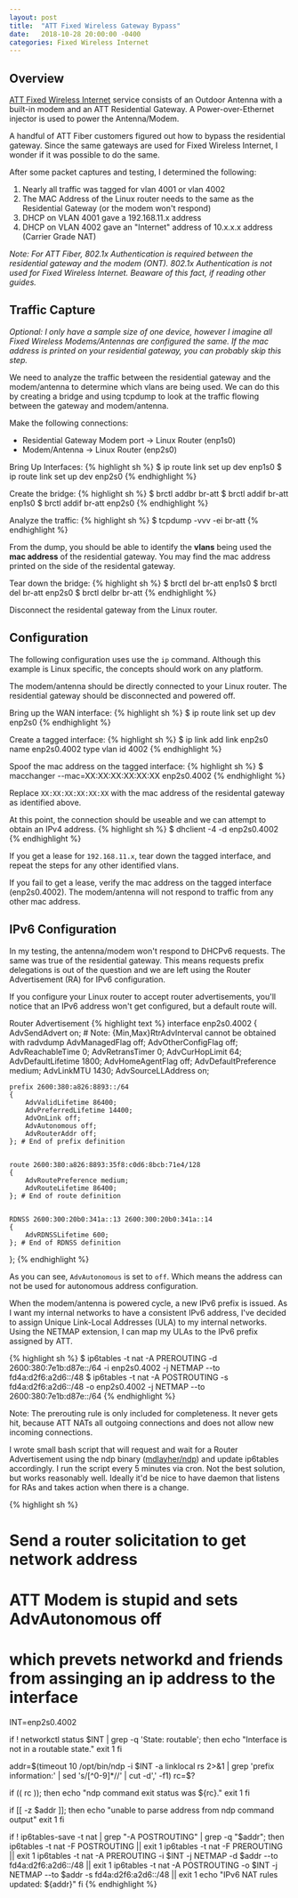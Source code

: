 ```yaml
---
layout: post
title:  "ATT Fixed Wireless Gateway Bypass"
date:   2018-10-28 20:00:00 -0400
categories: Fixed Wireless Internet
---
```


## Overview

[ATT Fixed Wireless Internet][att-fwi] service consists of an Outdoor Antenna
with a built-in modem and an ATT Residential Gateway. A Power-over-Ethernet
injector is used to power the Antenna/Modem. 

A handful of ATT Fiber customers figured out how to bypass the residential
gateway. Since the same gateways are used for Fixed Wireless Internet, I wonder
if it was possible to do the same.

After some packet captures and testing, I determined the following:

1. Nearly all traffic was tagged for vlan 4001 or vlan 4002
2. The MAC Address of the Linux router needs to the same as the Residential Gateway (or the modem won't respond)
3. DHCP on VLAN 4001 gave a 192.168.11.x address
4. DHCP on VLAN 4002 gave an "Internet" address of 10.x.x.x address (Carrier Grade NAT)

*Note: For ATT Fiber, 802.1x Authentication is required between the residential
gateway and the modem (ONT). 802.1x Authentication is not used for Fixed
Wireless Internet. Beaware of this fact, if reading other guides.*

## Traffic Capture

*Optional: I only have a sample size of one device, however I imagine all Fixed
Wireless Modems/Antennas are configured the same. If the mac address is printed
on your residential gateway, you can probably skip this step.*

We need to analyze the traffic between the residential gateway and the
modem/antenna to determine which vlans are being used. We can do this by
creating a bridge and using tcpdump to look at the traffic flowing between the
gateway and modem/antenna.

Make the following connections:
  - Residential Gateway Modem port -> Linux Router (enp1s0)
  - Modem/Antenna -> Linux Router (enp2s0)

Bring Up Interfaces: 
{% highlight sh %}
$ ip route link set up dev enp1s0
$ ip route link set up dev enp2s0
{% endhighlight %}

Create the bridge:
{% highlight sh %}
$ brctl addbr br-att
$ brctl addif br-att enp1s0
$ brctl addif br-att enp2s0
{% endhighlight %}

Analyze the traffic:
{% highlight sh %}
$ tcpdump -vvv -ei br-att
{% endhighlight %}

From the dump, you should be able to identify the **vlans** being used the
**mac address** of the residential gateway. You may find the mac address
printed on the side of the residental gateway. 

Tear down the bridge:
{% highlight sh %}
$ brctl del br-att enp1s0
$ brctl del br-att enp2s0
$ brctl delbr br-att
{% endhighlight %}

Disconnect the residental gateway from the Linux router.

## Configuration

The following configuration uses use the `ip` command. Although this example is
Linux specific, the concepts should work on any platform.

The modem/antenna should be directly connected to your Linux router. The
residential gateway should be disconnected and powered off.

Bring up the WAN interface:
{% highlight sh %}
$ ip route link set up dev enp2s0
{% endhighlight %}

Create a tagged interface:
{% highlight sh %}
$ ip link add link enp2s0 name enp2s0.4002 type vlan id 4002
{% endhighlight %}

Spoof the mac address on the tagged interface:
{% highlight sh %}
$ macchanger --mac=XX:XX:XX:XX:XX:XX enp2s0.4002
{% endhighlight %}

Replace `XX:XX:XX:XX:XX:XX` with the mac address of the residental gateway as identified above.

At this point, the connection should be useable and we can attempt to obtain an IPv4 address.
{% highlight sh %}
$ dhclient -4 -d enp2s0.4002
{% endhighlight %}

If you get a lease for `192.168.11.x`, tear down the tagged interface, and
repeat the steps for any other identified vlans.

If you fail to get a lease, verify the mac address on the tagged interface
(enp2s0.4002). The modem/antenna will not respond to traffic from any other mac
address.

## IPv6 Configuration

In my testing, the antenna/modem won't respond to DHCPv6 requests. The same was
true of the residential gateway. This means requests prefix delegations is out
of the question and we are left using the Router Advertisement (RA) for IPv6
configuration.

If you configure your Linux router to accept router advertisements, you'll
notice that an IPv6 address won't get configured, but a default route will.

Router Advertisement
{% highlight text %}
interface enp2s0.4002
{
	AdvSendAdvert on;
	# Note: {Min,Max}RtrAdvInterval cannot be obtained with radvdump
	AdvManagedFlag off;
	AdvOtherConfigFlag off;
	AdvReachableTime 0;
	AdvRetransTimer 0;
	AdvCurHopLimit 64;
	AdvDefaultLifetime 1800;
	AdvHomeAgentFlag off;
	AdvDefaultPreference medium;
	AdvLinkMTU 1430;
	AdvSourceLLAddress on;

	prefix 2600:380:a826:8893::/64
	{
		AdvValidLifetime 86400;
		AdvPreferredLifetime 14400;
		AdvOnLink off;
		AdvAutonomous off;
		AdvRouterAddr off;
	}; # End of prefix definition


	route 2600:380:a826:8893:35f8:c0d6:8bcb:71e4/128
	{
		AdvRoutePreference medium;
		AdvRouteLifetime 86400;
	}; # End of route definition


	RDNSS 2600:300:20b0:341a::13 2600:300:20b0:341a::14
	{
		AdvRDNSSLifetime 600;
	}; # End of RDNSS definition

};
{% endhighlight %}

As you can see, `AdvAutonomous` is set to `off`. Which means the address can
not be used for autonomous address configuration. 

When the modem/antenna is powered cycle, a new IPv6 prefix is issued. As I want
my internal networks to have a consistent IPv6 address, I've decided to assign
Unique Link-Local Addresses (ULA) to my internal networks. Using the NETMAP
extension, I can map my ULAs to the IPv6 prefix assigned by ATT.

{% highlight sh %}
$ ip6tables -t nat -A PREROUTING -d 2600:380:7e1b:d87e::/64 -i enp2s0.4002 -j NETMAP --to fd4a:d2f6:a2d6::/48
$ ip6tables -t nat -A POSTROUTING -s fd4a:d2f6:a2d6::/48 -o enp2s0.4002 -j NETMAP --to 2600:380:7e1b:d87e::/64
{% endhighlight %}

Note: The prerouting rule is only included for completeness. It never gets hit,
because ATT NATs all outgoing connections and does not allow new incoming
connections.

I wrote small bash script that will request and wait for a Router Advertisement
using the ndp binary ([mdlayher/ndp][ndp-go]) and update ip6tables accordingly.
I run the script every 5 minutes via cron. Not the best solution, but works
reasonably well. Ideally it'd be nice to have daemon that listens for RAs and
takes action when there is a change.

{% highlight sh %}
# Send a router solicitation to get network address
# ATT Modem is stupid and sets AdvAutonomous off
# which prevets networkd and friends from assinging an ip address to the interface

INT=enp2s0.4002

if ! networkctl status $INT | grep -q 'State: routable'; then
    echo "Interface is not in a routable state."
    exit 1
fi

addr=$(timeout 10 /opt/bin/ndp -i $INT -a linklocal rs 2>&1 | grep 'prefix information:' | sed 's/[^0-9]*//' | cut -d',' -f1)
rc=$?

if (( rc )); then
    echo "ndp command exit status was ${rc}."
    exit 1
fi

if [[ -z $addr ]]; then
    echo "unable to parse address from ndp command output"
    exit 1
fi

if ! ip6tables-save -t nat | grep "\-A POSTROUTING" | grep -q "$addr"; then
    ip6tables -t nat -F POSTROUTING || exit 1
    ip6tables -t nat -F PREROUTING || exit 1 
    ip6tables -t nat -A PREROUTING -i $INT -j NETMAP -d $addr --to fd4a:d2f6:a2d6::/48 || exit 1
    ip6tables -t nat -A POSTROUTING -o $INT -j NETMAP --to $addr -s fd4a:d2f6:a2d6::/48 || exit 1
    echo "IPv6 NAT rules updated: ${addr}"
fi
{% endhighlight %}

[att-fwi]: https://www.att.com/internet/fixed-wireless.html 
[ndp-go]: https://github.com/mdlayher/ndp
